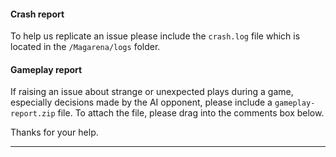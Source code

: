 #### Crash report
To help us replicate an issue please include the ``crash.log`` file which is located in the ``/Magarena/logs`` folder.

#### Gameplay report
If raising an issue about strange or unexpected plays during a game, especially decisions made by the AI opponent, please include a ``gameplay-report.zip`` file. To attach the file, please drag into the comments box below.

Thanks for your help.

---
